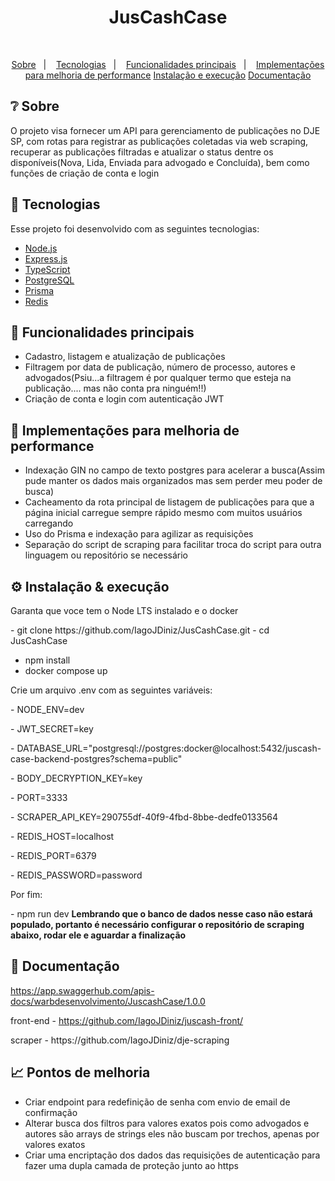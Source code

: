 <h1 align="center">JusCashCase</h1>

<br/>

<p align="center">
<a href="#-sobre">Sobre</a>&nbsp;&nbsp;&nbsp;|&nbsp;&nbsp;&nbsp;
<a href="#-tecnologias">Tecnologias</a>&nbsp;&nbsp;&nbsp;|&nbsp;&nbsp;&nbsp;
<a href="#-funcionalidades-principais">Funcionalidades principais</a>&nbsp;&nbsp;&nbsp;|&nbsp;&nbsp;&nbsp;
<a href="#-implementações-para-melhoria-de-performance">Implementações para melhoria de performance</a>
<a href="#%EF%B8%8F-instalação--execução">Instalação e execução</a>
<a href="#-documentação">Documentação</a>

</p>

## ❔ Sobre
<p>O projeto visa fornecer um API para gerenciamento de publicações no DJE SP, com rotas para registrar as publicações coletadas via web scraping, recuperar as publicações filtradas e atualizar o status dentre os disponíveis(Nova, Lida, Enviada para advogado e Concluída), bem como funções de criação de conta e login</p>


## 🔧 Tecnologias

Esse projeto foi desenvolvido com as seguintes tecnologias:

- [Node.js](https://nodejs.org/en/)
- [Express.js](https://expressjs.com/)
- [TypeScript](https://www.typescriptlang.org/)
- [PostgreSQL](https://www.postgresql.org/)
- [Prisma](https://www.prisma.io/)
- [Redis](https://www.redis.io/)

## 🧠 Funcionalidades principais

  - Cadastro, listagem e atualização de publicações
  - Filtragem por data de publicação, número de processo, autores e advogados(Psiu...a filtragem é por qualquer termo que esteja na publicação.... mas não conta pra ninguém!!)
  - Criação de conta e login com autenticação JWT

## 🚀 Implementações para melhoria de performance

  - Indexação GIN no campo de texto postgres para acelerar a busca(Assim pude manter os dados mais organizados mas sem perder meu poder de busca)
  - Cacheamento da rota principal de listagem de publicações para que a página inicial carregue sempre rápido mesmo com muitos usuários carregando
  - Uso do Prisma e indexação para agilizar as requisições
  - Separação do script de scraping para facilitar troca do script para outra linguagem ou repositório se necessário

## ⚙️ Instalação & execução
  <p>Garanta que voce tem o Node LTS instalado e o docker</p>
  - git clone https://github.com/IagoJDiniz/JusCashCase.git
  - cd JusCashCase

  - npm install
  - docker compose up

  <p>Crie um arquivo .env com as seguintes variáveis:</p>
  <p>- NODE_ENV=dev</p>
  <p>- JWT_SECRET=key</p>
  <p>- DATABASE_URL="postgresql://postgres:docker@localhost:5432/juscash-case-backend-postgres?schema=public"</p>
  <p>- BODY_DECRYPTION_KEY=key</p>
  <p>- PORT=3333</p>
  <p>- SCRAPER_API_KEY=290755df-40f9-4fbd-8bbe-dedfe0133564</p>
  <p>- REDIS_HOST=localhost</p>
  <p>- REDIS_PORT=6379</p>
  <p>- REDIS_PASSWORD=password</p>

  <p>Por fim:</p>
  - npm run dev
  <strong>Lembrando que o banco de dados nesse caso não estará populado, portanto é necessário configurar o repositório de scraping abaixo, rodar ele e aguardar a finalização</strong>

## 📄 Documentação
https://app.swaggerhub.com/apis-docs/warbdesenvolvimento/JuscashCase/1.0.0
<p>
  
front-end - https://github.com/IagoJDiniz/juscash-front/
</p>
<p>scraper - https://github.com/IagoJDiniz/dje-scraping</p>

## 📈 Pontos de melhoria
  - Criar endpoint para redefinição de senha com envio de email de confirmação
  - Alterar busca dos filtros para valores exatos pois como advogados e autores são arrays de strings eles não buscam por trechos, apenas por valores exatos
  - Criar uma encriptação dos dados das requisições de autenticação para fazer uma dupla camada de proteção junto ao https

